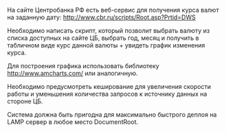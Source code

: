 На сайте Центробанка РФ есть веб-сервис для получения курса валют на заданную дату: http://www.cbr.ru/scripts/Root.asp?Prtid=DWS

Необходимо написать скрипт, который позволит выбрать валюту из списка доступных на сайте ЦБ, выбрать год, месяц и получить в табличном виде курс данной валюты + увидеть график изменения курса.

Для построения графика использовать библиотеку http://www.amcharts.com/ или аналогичную.

Необходимо предусмотреть кеширование для увеличения скорости работы и уменьшения количества запросов к источнику данных на стороне ЦБ.

Система должна быть пригодна для максимально быстрого деплоя на LAMP сервер в любое место DocumentRoot.
